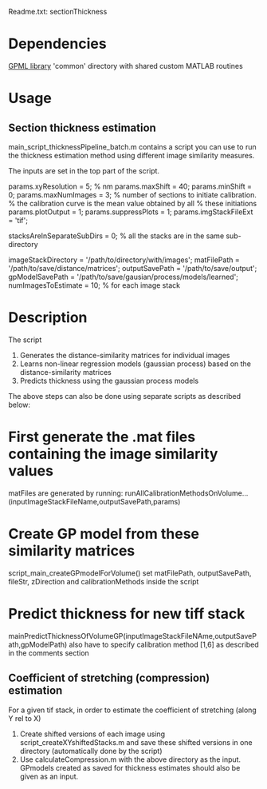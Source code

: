 Readme.txt: sectionThickness

# Dependencies
[GPML library](http://www.gaussianprocess.org/gpml/code/matlab/doc/)
'common' directory with shared custom MATLAB routines

# Usage
## Section thickness estimation
main_script_thicknessPipeline_batch.m contains a script you can use to run the thickness estimation method using different image similarity measures.

The inputs are set in the top part of the script.

params.xyResolution = 5; % nm
params.maxShift = 40;
params.minShift = 0;
params.maxNumImages = 3; % number of sections to initiate calibration.
                % the calibration curve is the mean value obtained by all
                % these initiations
params.plotOutput = 1;
params.suppressPlots = 1;
params.imgStackFileExt = 'tif';

stacksAreInSeparateSubDirs = 0; % all the stacks are in the same sub-directory

imageStackDirectory = '/path/to/directory/with/images';
matFilePath = '/path/to/save/distance/matrices';
outputSavePath = '/path/to/save/output';
gpModelSavePath = '/path/to/save/gausian/process/models/learned';
numImagesToEstimate = 10; % for each image stack

# Description
The script
1. Generates the distance-similarity matrices for individual images
2. Learns non-linear regression models (gaussian process) based on the distance-similarity matrices
3. Predicts thickness using the gaussian process models

The above steps can also be done using separate scripts as described below:

# First generate the .mat files containing the image similarity values
matFiles are generated by running:
runAllCalibrationMethodsOnVolume...
    (inputImageStackFileName,outputSavePath,params)

# Create GP model from these similarity matrices
script_main_createGPmodelForVolume()
set matFilePath, outputSavePath, fileStr, zDirection and calibrationMethods inside the script

# Predict thickness for new tiff stack
mainPredictThicknessOfVolumeGP(inputImageStackFileNAme,outputSavePath,gpModelPath)
also have to specify calibration method [1,6] as described in the comments section

## Coefficient of stretching (compression) estimation
For a given tif stack, in order to estimate the coefficient of stretching (along Y rel to X)
1. Create shifted versions of each image using script_createXYshiftedStacks.m and save these shifted versions in one directory (automatically done by the script) 
2. Use calculateCompression.m with the above directory as the input. GPmodels created as saved for thickness estimates should also be given as an input.

